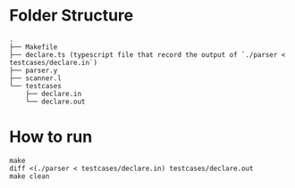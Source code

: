 # Folder Structure
```
.
├── Makefile
├── declare.ts (typescript file that record the output of `./parser < testcases/declare.in`)
├── parser.y
├── scanner.l
└── testcases
    ├── declare.in
    └── declare.out
```

# How to run
```
make
diff <(./parser < testcases/declare.in) testcases/declare.out
make clean
```

